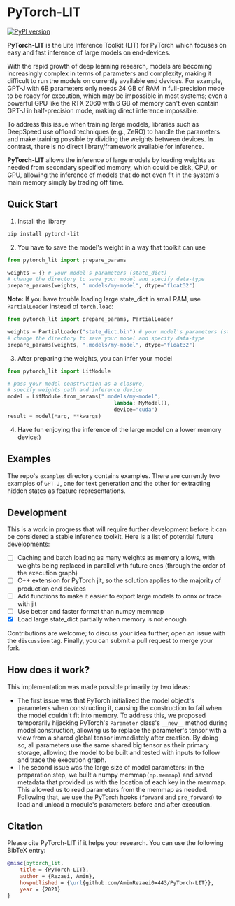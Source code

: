 # PyTorch-LIT
[![PyPI version](https://img.shields.io/badge/pytorch--lit-0.1.7-informational?style=flat-square&color=C51BA3)](https://pypi.org/project/pytorch-lit/)

**PyTorch-LIT** is the Lite Inference Toolkit (LIT) for PyTorch which focuses on easy and fast inference of large models on end-devices.

With the rapid growth of deep learning research, models are becoming increasingly complex in terms of parameters and complexity, making it difficult to run the models on currently available end devices. For example, GPT-J with 6B parameters only needs 24 GB of RAM in full-precision mode to be ready for execution, which may be impossible in most systems; even a powerful GPU like the RTX 2060 with 6 GB of memory can't even contain GPT-J in half-precision mode, making direct inference impossible.

To address this issue when training large models, libraries such as DeepSpeed use offload techniques (e.g., ZeRO) to handle the parameters and make training possible by dividing the weights between devices. In contrast, there is no direct library/framework available for inference.

**PyTorch-LIT** allows the inference of large models by loading weights as needed from secondary specified memory, which could be disk, CPU, or GPU, allowing the inference of models that do not even fit in the system's main memory simply by trading off time.

## Quick Start
1. Install the library

```bash
pip install pytorch-lit
```

2. You have to save the model's weight in a way that toolkit can use

```python
from pytorch_lit import prepare_params

weights = {} # your model's parameters (state_dict)
# change the directory to save your model and specify data-type
prepare_params(weights, ".models/my-model", dtype="float32")
```

**Note:** If you have trouble loading large state_dict in small RAM, use `PartialLoader` instead of `torch.load`:
```python
from pytorch_lit import prepare_params, PartialLoader

weights = PartialLoader("state_dict.bin") # your model's parameters (state_dict)
# change the directory to save your model and specify data-type
prepare_params(weights, ".models/my-model", dtype="float32")
```
3. After preparing the weights, you can infer your model

```python
from pytorch_lit import LitModule

# pass your model construction as a closure, 
# specify weights path and inference device 
model = LitModule.from_params(".models/my-model",
                                  lambda: MyModel(),
                                  device="cuda")
result = model(*arg, **kwargs)
```

4. Have fun enjoying the inference of the large model on a lower memory device:)

## Examples
The repo's `examples` directory contains examples. There are currently two examples of `GPT-J`, one for text generation and the other for extracting hidden states as feature representations.

## Development
This is a work in progress that will require further development before it can be considered a stable inference toolkit. Here is a list of potential future developments:

- [ ] Caching and batch loading as many weights as memory allows, with weights being replaced in parallel with future ones (through the order of the execution graph)
- [ ] C++ extension for PyTorch jit, so the solution applies to the majority of production end devices
- [ ] Add functions to make it easier to export large models to onnx or trace with jit
- [ ] Use better and faster format than numpy memmap
- [x] Load large state_dict partially when memory is not enough

Contributions are welcome; to discuss your idea further, open an issue with the `discussion` tag. Finally, you can submit a pull request to merge your fork.

## How does it work?
This implementation was made possible primarily by two ideas:

- The first issue was that PyTorch initialized the model object's parameters when constructing it, causing the construction to fail when the model couldn't fit into memory. To address this, we proposed temporarily hijacking PyTorch's `Parameter` class's `__new__` method during model construction, allowing us to replace the parameter's tensor with a view from a shared global tensor immediately after creation.
  By doing so, all parameters use the same shared big tensor as their primary storage, allowing the model to be built and tested with inputs to follow and trace the execution graph.
- The second issue was the large size of model parameters; in the preparation step, we built a numpy memmap`(np.memmap)` and saved metadata that provided us with the location of each key in the memmap. This allowed us to read parameters from the memmap as needed.
Following that, we use the PyTorch hooks (`forward` and `pre_forward`) to load and unload a module's parameters before and after execution.
## Citation
Please cite PyTorch-LIT if it helps your research. You can use the following BibTeX entry:

```bibtex
@misc{pytorch_lit,
	title = {PyTorch-LIT},
	author = {Rezaei, Amin},
	howpublished = {\url{github.com/AminRezaei0x443/PyTorch-LIT}},
	year = {2021}
}
```
